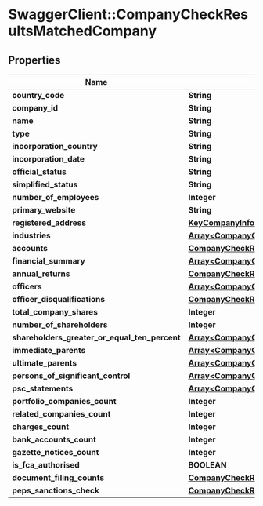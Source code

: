 # SwaggerClient::CompanyCheckResultsMatchedCompany

## Properties
Name | Type | Description | Notes
------------ | ------------- | ------------- | -------------
**country_code** | **String** |  | 
**company_id** | **String** |  | 
**name** | **String** |  | 
**type** | **String** |  | 
**incorporation_country** | **String** |  | 
**incorporation_date** | **String** |  | 
**official_status** | **String** |  | 
**simplified_status** | **String** |  | 
**number_of_employees** | **Integer** |  | 
**primary_website** | **String** |  | 
**registered_address** | [**KeyCompanyInformationRegisteredAddress**](KeyCompanyInformationRegisteredAddress.md) |  | 
**industries** | [**Array&lt;CompanyCheckResultsMatchedCompanyIndustries&gt;**](CompanyCheckResultsMatchedCompanyIndustries.md) |  | 
**accounts** | [**CompanyCheckResultsMatchedCompanyAccounts**](CompanyCheckResultsMatchedCompanyAccounts.md) |  | 
**financial_summary** | [**Array&lt;CompanyCheckResultsMatchedCompanyFinancialSummary&gt;**](CompanyCheckResultsMatchedCompanyFinancialSummary.md) |  | 
**annual_returns** | [**CompanyCheckResultsMatchedCompanyAnnualReturns**](CompanyCheckResultsMatchedCompanyAnnualReturns.md) |  | 
**officers** | [**Array&lt;CompanyCheckResultsMatchedCompanyOfficers&gt;**](CompanyCheckResultsMatchedCompanyOfficers.md) |  | 
**officer_disqualifications** | [**CompanyCheckResultsMatchedCompanyOfficerDisqualifications**](CompanyCheckResultsMatchedCompanyOfficerDisqualifications.md) |  | 
**total_company_shares** | **Integer** |  | 
**number_of_shareholders** | **Integer** |  | 
**shareholders_greater_or_equal_ten_percent** | [**Array&lt;CompanyCheckResultsMatchedCompanyShareholdersGreaterOrEqualTenPercent&gt;**](CompanyCheckResultsMatchedCompanyShareholdersGreaterOrEqualTenPercent.md) |  | 
**immediate_parents** | [**Array&lt;CompanyCheckResultsMatchedCompanyImmediateParents&gt;**](CompanyCheckResultsMatchedCompanyImmediateParents.md) |  | 
**ultimate_parents** | [**Array&lt;CompanyCheckResultsMatchedCompanyUltimateParents&gt;**](CompanyCheckResultsMatchedCompanyUltimateParents.md) |  | 
**persons_of_significant_control** | [**Array&lt;CompanyCheckResultsMatchedCompanyPersonsOfSignificantControl&gt;**](CompanyCheckResultsMatchedCompanyPersonsOfSignificantControl.md) |  | 
**psc_statements** | [**Array&lt;CompanyCheckResultsMatchedCompanyPscStatements&gt;**](CompanyCheckResultsMatchedCompanyPscStatements.md) |  | 
**portfolio_companies_count** | **Integer** |  | 
**related_companies_count** | **Integer** |  | 
**charges_count** | **Integer** |  | 
**bank_accounts_count** | **Integer** |  | 
**gazette_notices_count** | **Integer** |  | 
**is_fca_authorised** | **BOOLEAN** |  | 
**document_filing_counts** | [**CompanyCheckResultsMatchedCompanyDocumentFilingCounts**](CompanyCheckResultsMatchedCompanyDocumentFilingCounts.md) |  | 
**peps_sanctions_check** | [**CompanyCheckResultsMatchedCompanyPepsSanctionsCheck**](CompanyCheckResultsMatchedCompanyPepsSanctionsCheck.md) |  | 


